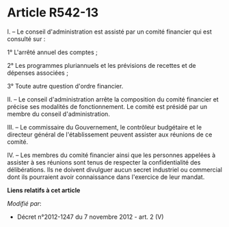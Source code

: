 # Article R542-13

I. – Le conseil d'administration est assisté par un comité financier qui est consulté sur :

1° L'arrêté annuel des comptes ;

2° Les programmes pluriannuels et les prévisions de recettes et de dépenses associées ;

3° Toute autre question d'ordre financier.

II. – Le conseil d'administration arrête la composition du comité financier et précise ses modalités de fonctionnement. Le
comité est présidé par un membre du conseil d'administration.

III. – Le commissaire du Gouvernement, le contrôleur budgétaire et le directeur général de l'établissement peuvent assister
aux réunions de ce comité.

IV. – Les membres du comité financier ainsi que les personnes appelées à assister à ses réunions sont tenus de respecter la
confidentialité des délibérations. Ils ne doivent divulguer aucun secret industriel ou commercial dont ils pourraient avoir
connaissance dans l'exercice de leur mandat.

**Liens relatifs à cet article**

_Modifié par_:

  - Décret n°2012-1247 du 7 novembre 2012 - art. 2 (V)
